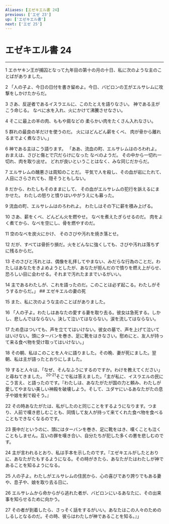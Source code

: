```yaml
---
Aliases: [エゼキエル書 24]
previous: ['エゼ 23']
up: ['エゼキエル書']
next: ['エゼ 25']
---
```

# エゼキエル書 24

***




1 
エホヤキン王が捕囚となって九年目の第十の月の十日、私に次のような主のことばがありました。 



2 
「人の子よ、今日の日付を書き留めよ。今日、バビロンの王がエルサレムに攻撃をしかけたからだ。 



3 
さあ、反逆者であるイスラエルに、このたとえを語りなさい。 神である主がこう命じる。 なべに水を入れ、火にかけて沸騰させなさい。 



4 
そこに最上の羊の肉、ももや肩などの 柔らかい肉をたくさん入れなさい。 



5 
群れの最良の羊だけを使うのだ。 火にはどんどん薪をくべ、 肉が骨から離れるまでよく煮なさい。」 



6 
神である主はこう語ります。 「ああ、流血の町、エルサレムはのろわれよ。 おまえは、さびと傷とで穴だらけになった なべのようだ。 その中から一切れ一切れ、肉を取り出せ。 どれが良いということはなく、みな同じだからだ。 



7 
エルサレムの醜悪さは周知のことだ。 平気で人を殺し、その血が岩にたれて、 人目にさらされても、隠そうともしない。 



8 
だから、わたしもそのままにして、 その血がエルサレムの犯行を訴えるにまかせた。 わたしの怒りと憤りはいやがうえにも募った。 



9 
流血の町、エルサレムはのろわれよ。 わたしはその下に薪を積み上げる。 



10 
さあ、薪をくべ、どんどん火を燃やせ。 なべを煮えたぎらせるのだ。 肉をよく煮てから、なべを空にし、骨を燃やすのだ。 



11 
空のなべを炭火にかけ、 そのさびや汚れを焼き落とせ。 



12 
だが、すべては骨折り損だ。火をどんなに強くしても、さびや汚れは落ちずに残るからだ。 



13 
そのさびと汚れとは、偶像を礼拝してやまない、みだらな行為のことだ。わたしはあなたをきよめようとしたが、あなたが拒んだので憤りを燃え上がらせ、恐ろしい目に会わせる。それまで汚れたままでいるがいい。 



14 
主であるわたしが、これを語ったのだ。このことは必ず起こる。わたしがそうするからだ。」 ## エゼキエルの妻の死 



15 
また、私に次のような主のことばがありました。 



16 
「人の子よ。わたしはあなたの愛する妻を取り去る。彼女は急死する。しかし、悲しんではならない。決して泣いてはならない。涙を流してはならない。 



17 
ため息はついても、声を立ててはいけない。彼女の墓で、声を上げて泣いてはいけない。頭にターバンを巻き、足に靴をはきなさい。慰めにと、友人が持って来る食べ物を受け取ってはいけない。」 



18 
その朝、私はこのことを人々に語りました。その晩、妻が死にました。翌朝、私は主が語ったとおりにしました。 



19 
すると人々は、「なぜ、そんなふうにするのですか。わけを教えてください」と尋ねてきました。 <sup class="versenum">20-21</sup>そこで私は答えました。「主が私に、イスラエルの民にこう言え、と語ったのです。『わたしは、あなたがたが国の力と頼み、わたしが愛してやまない美しい神殿を破壊しよう。そして、ユダヤにいるあなたがたの息子や娘を剣で殺そう。』 



22 
その時あなたがたは、私がしたのと同じことをするようになります。つまり、人前で嘆き悲しむことも、同情して友人が持って来てくれた食べ物を食べることもできなくなるのです。 



23 
喪中だというのに、頭にはターバンを巻き、足に靴をはき、嘆くことも泣くこともしません。互いの罪を嘆き合い、自分たちが犯した多くの悪を悲しむのです。 



24 
主が言われるとおり、私は手本を示したのです。『エゼキエルがしたとおりに、あなたがたもするようになる。その時がきたら、あなたがたはわたしが神であることを知るようになる。 



25 
人の子よ。わたしがエルサレムの住民から、心の喜びであり誇りでもある妻や、息子や、娘を取り去る日に、 



26 
エルサレムから命からがら逃れた者が、バビロンにいるあなたに、その出来事を知らせるために向かう。 



27 
その者が到着したら、さっそく話をするがいい。あなたはこの人々のためのしるしとなるのだ。その時、彼らはわたしが神であることを知る。』」
